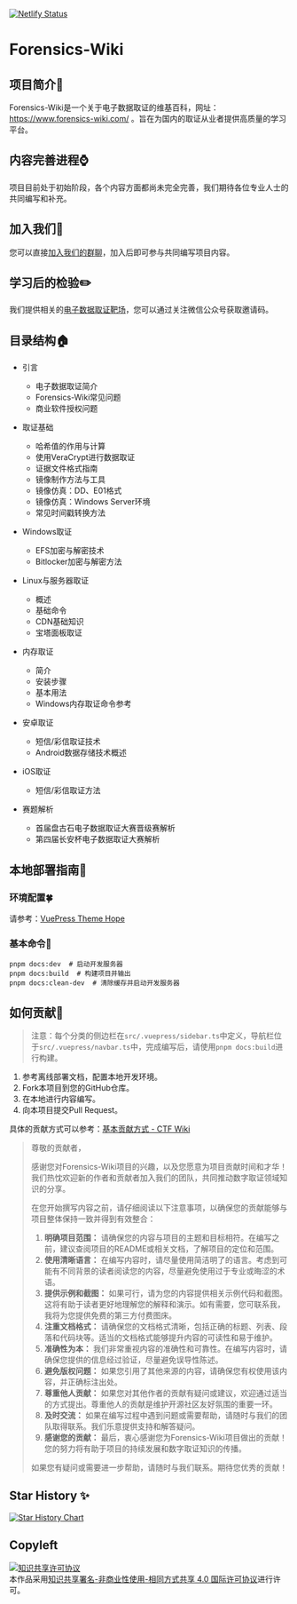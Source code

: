 [![Netlify Status](https://api.netlify.com/api/v1/badges/046a9ceb-8190-4e15-b8db-432a2eb948d0/deploy-status)](https://app.netlify.com/sites/iridescent-lollipop-b27be2/deploys)

# Forensics-Wiki

## 项目简介🔎

Forensics-Wiki是一个关于电子数据取证的维基百科，网址：https://www.forensics-wiki.com/ 。旨在为国内的取证从业者提供高质量的学习平台。

## 内容完善进程⌚

项目目前处于初始阶段，各个内容方面都尚未完全完善，我们期待各位专业人士的共同编写和补充。

## 加入我们📣

您可以直接[加入我们的群聊](https://jq.qq.com/?_wv=1027&k=2myrMcmN)，加入后即可参与共同编写项目内容。

## 学习后的检验✏️

我们提供相关的[电子数据取证靶场](https://forensics.didctf.com)，您可以通过关注微信公众号获取邀请码。

## 目录结构🏠

- 引言
  - 电子数据取证简介
  - Forensics-Wiki常见问题
  - 商业软件授权问题
- 取证基础
  - 哈希值的作用与计算
  - 使用VeraCrypt进行数据取证
  - 证据文件格式指南
  - 镜像制作方法与工具
  - 镜像仿真：DD、E01格式
  - 镜像仿真：Windows Server环境
  - 常见时间戳转换方法
- Windows取证
  - EFS加密与解密技术
  - Bitlocker加密与解密方法

- Linux与服务器取证
  - 概述
  - 基础命令
  - CDN基础知识
  - 宝塔面板取证

- 内存取证
  - 简介
  - 安装步骤
  - 基本用法
  - Windows内存取证命令参考

- 安卓取证
  - 短信/彩信取证技术
  - Android数据存储技术概述

- iOS取证
  - 短信/彩信取证方法

- 赛题解析
  - 首届盘古石电子数据取证大赛晋级赛解析
  - 第四届长安杯电子数据取证大赛解析

## 本地部署指南💬

### 环境配置🍀

请参考：[VuePress Theme Hope](https://theme-hope.vuejs.press/zh/cookbook/tutorial/env.html)

### 基本命令🎍

```
pnpm docs:dev  # 启动开发服务器
pnpm docs:build  # 构建项目并输出
pnpm docs:clean-dev  # 清除缓存并启动开发服务器
```

## 如何贡献👥

> 注意：每个分类的侧边栏在`src/.vuepress/sidebar.ts`中定义，导航栏位于`src/.vuepress/navbar.ts`中，完成编写后，请使用`pnpm docs:build`进行构建。

1. 参考离线部署文档，配置本地开发环境。
2. Fork本项目到您的GitHub仓库。
3. 在本地进行内容编写。
4. 向本项目提交Pull Request。

具体的贡献方式可以参考：[基本贡献方式 - CTF Wiki](https://ctf-wiki.org/contribute/basic-contribute-approach/)

> 尊敬的贡献者，
>
> 感谢您对Forensics-Wiki项目的兴趣，以及您愿意为项目贡献时间和才华！我们热忱欢迎新的作者和贡献者加入我们的团队，共同推动数字取证领域知识的分享。
>
> 在您开始撰写内容之前，请仔细阅读以下注意事项，以确保您的贡献能够与项目整体保持一致并得到有效整合：
>
> 1. **明确项目范围：** 请确保您的内容与项目的主题和目标相符。在编写之前，建议查阅项目的README或相关文档，了解项目的定位和范围。
> 2. **使用清晰语言：** 在编写内容时，请尽量使用简洁明了的语言。考虑到可能有不同背景的读者阅读您的内容，尽量避免使用过于专业或晦涩的术语。
> 3. **提供示例和截图：** 如果可行，请为您的内容提供相关示例代码和截图。这将有助于读者更好地理解您的解释和演示。如有需要，您可联系我，我将为您提供免费的第三方付费图床。
> 4. **注重文档格式：** 请确保您的文档格式清晰，包括正确的标题、列表、段落和代码块等。适当的文档格式能够提升内容的可读性和易于维护。
> 5. **准确性为本：** 我们非常重视内容的准确性和可靠性。在编写内容时，请确保您提供的信息经过验证，尽量避免误导性陈述。
> 6. **避免版权问题：** 如果您引用了其他来源的内容，请确保您有权使用该内容，并正确标注出处。
> 7. **尊重他人贡献：** 如果您对其他作者的贡献有疑问或建议，欢迎通过适当的方式提出。尊重他人的贡献是维护开源社区友好氛围的重要一环。
> 8. **及时交流：** 如果在编写过程中遇到问题或需要帮助，请随时与我们的团队取得联系。我们乐意提供支持和解答疑问。
> 9. **感谢您的贡献：** 最后，衷心感谢您为Forensics-Wiki项目做出的贡献！您的努力将有助于项目的持续发展和数字取证知识的传播。
>
> 如果您有疑问或需要进一步帮助，请随时与我们联系。期待您优秀的贡献！

## Star History ✨

[![Star History Chart](https://api.star-history.com/svg?repos=Forensics-wiki/Forensics-Wiki&type=Date)](https://star-history.com/#Forensics-wiki/Forensics-Wiki&Date)


## Copyleft

<a rel="license" href="http://creativecommons.org/licenses/by-nc-sa/4.0/"><img alt="知识共享许可协议" style="border-width:0" src="https://i.creativecommons.org/l/by-nc-sa/4.0/88x31.png" /></a><br />本作品采用<a rel="license" href="http://creativecommons.org/licenses/by-nc-sa/4.0/">知识共享署名-非商业性使用-相同方式共享 4.0 国际许可协议</a>进行许可。